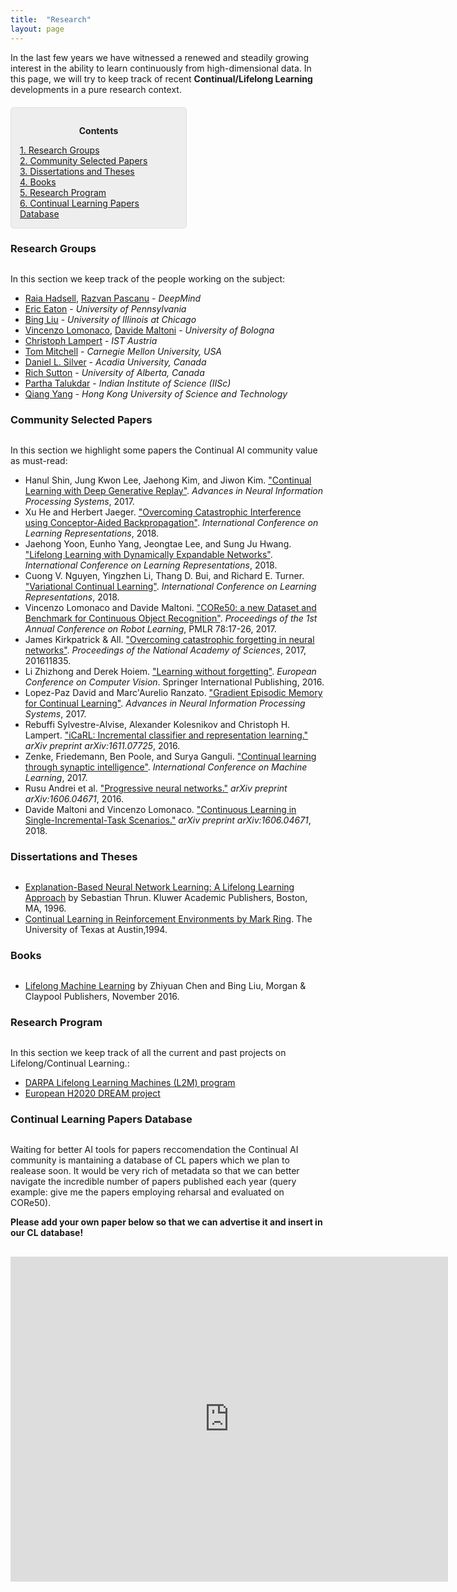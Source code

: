 ```yaml
---
title:  "Research"
layout: page
---
```


In the last few years we have witnessed a renewed and steadily growing interest in the ability to learn continuously from high-dimensional data. In this page, we will try to keep track of recent **Continual/Lifelong Learning** developments in a pure research context.

<div style="background: rgba(0,0,0,0.06) none repeat scroll 0% 0%; border: 1px solid rgb(222, 222, 222); padding: 1em; border-radius: 5px; margin-top:20px; max-width: 50%">
	<p style="text-align: center;"><strong>Contents</strong></p>
	<p style="text-align: left; margin-bottom: 0px;">	
		<a href="#research_groups">1. Research Groups</a><br>
		<a href="#selected_papers">2. Community Selected Papers</a><br>
		<a href="#dissertations">3. Dissertations and Theses</a><br>
		<a href="#books">4. Books</a><br>
		<a href="#projects">5. Research Program</a><br>
		<a href="#all_papers">6. Continual Learning Papers Database</a>
	</p>
</div>

<a name="research_groups"></a>
<h3 id="" style="margin-bottom: 30px;">Research Groups</h3>

In this section we keep track of the people working on the subject:

- [Raia Hadsell][raia], [Razvan Pascanu][pascanu] - *DeepMind*
- [Eric Eaton][eaton] - *University of Pennsylvania*
- [Bing Liu][liu] - *University of Illinois at Chicago*
- [Vincenzo Lomonaco][lomonaco], [Davide Maltoni][maltoni] - *University of Bologna*
- [Christoph Lampert](http://pub.ist.ac.at/~chl/) - *IST Austria*
- [Tom Mitchell](http://www.cs.cmu.edu/~tom/) - *Carnegie Mellon University, USA*
- [Daniel L. Silver](http://plato.acadiau.ca/courses/comp/dsilver/DLSWebSIte/Welcome.html) - *Acadia University, Canada*
- [Rich Sutton](https://www.ualberta.ca/science/about-us/contact-us/faculty-directory/rich-sutton) - *University of Alberta, Canada*
- [Partha Talukdar](http://talukdar.net/) - *Indian Institute of Science (IISc)*
- [Qiang Yang](http://www.cs.ust.hk/~qyang/) - *Hong Kong University of Science and Technology*

<a name="selected_papers"></a>
<h3 id="" style="margin-bottom: 30px;">Community Selected Papers</h3>

In this section we highlight some papers the Continual AI community value as must-read: 

- Hanul Shin, Jung Kwon Lee, Jaehong Kim, and Jiwon Kim. ["Continual Learning with Deep Generative Replay"][dgr]. *Advances in Neural Information Processing Systems*, 2017.
- Xu He and Herbert Jaeger. ["Overcoming Catastrophic Interference using Conceptor-Aided Backpropagation"][cab]. *International Conference on Learning Representations*, 2018.
- Jaehong Yoon, Eunho Yang, Jeongtae Lee, and Sung Ju Hwang. ["Lifelong Learning with Dynamically Expandable Networks"][den]. *International Conference on Learning Representations*, 2018.
- Cuong V. Nguyen, Yingzhen Li, Thang D. Bui, and Richard E. Turner. ["Variational Continual Learning"][vcl]. *International Conference on Learning Representations*, 2018.
- Vincenzo Lomonaco and Davide Maltoni. ["CORe50: a new Dataset and Benchmark for Continuous Object Recognition"][core50]. *Proceedings of the 1st Annual Conference on Robot Learning*, PMLR 78:17-26, 2017.
- James Kirkpatrick & All. ["Overcoming catastrophic forgetting in neural networks"][ewc]. *Proceedings of the National Academy of Sciences*, 2017, 201611835.
- Li Zhizhong and Derek Hoiem. ["Learning without forgetting"][lwf]. *European Conference on Computer Vision*. Springer International Publishing, 2016.
- Lopez-Paz David and Marc'Aurelio Ranzato. ["Gradient Episodic Memory for Continual Learning"][gem]. *Advances in Neural Information Processing Systems*, 2017.
- Rebuffi Sylvestre-Alvise, Alexander Kolesnikov and Christoph H. Lampert. ["iCaRL: Incremental classifier and representation learning."][icarl] *arXiv preprint arXiv:1611.07725*, 2016.
- Zenke, Friedemann, Ben Poole, and Surya Ganguli. ["Continual learning through synaptic intelligence"][syn]. *International Conference on Machine Learning*, 2017.
- Rusu Andrei et al. ["Progressive neural networks."][pnn] *arXiv preprint arXiv:1606.04671*, 2016.
- Davide Maltoni and Vincenzo Lomonaco. ["Continuous Learning in Single-Incremental-Task Scenarios."](https://arxiv.org/abs/1806.08568) *arXiv preprint arXiv:1606.04671*, 2018.

<a name="dissertations"></a>
<h3 id="" style="margin-bottom: 30px;">Dissertations and Theses</h3>

- [Explanation-Based Neural Network Learning: A Lifelong Learning Approach](http://robots.stanford.edu/papers/thrun.book.html) by Sebastian Thrun. Kluwer Academic Publishers, Boston, MA, 1996.  
- [Continual Learning in Reinforcement Environments by Mark Ring](http://people.idsia.ch/~ring/Ring-dissertation.pdf). The University of Texas at Austin,1994. 

<a name="books"></a>
<h3 id="" style="margin-bottom: 30px;">Books</h3>

- [Lifelong Machine Learning](https://www.cs.uic.edu/~liub/lifelong-machine-learning.html) by Zhiyuan Chen and Bing Liu, Morgan & Claypool Publishers, November 2016.

<a name="projects"></a>
<h3 id="projects" style="margin-bottom: 30px;">Research Program</h3>

In this section we keep track of all the current and past projects on Lifelong/Continual Learning.:

- [DARPA Lifelong Learning Machines (L2M) program][l2m]
- [European H2020 DREAM project][dream]

<a name="all_papers"></a>
<h3 id="" style="margin-bottom: 30px;">Continual Learning Papers Database</h3>
Waiting for better AI tools for papers reccomendation the Continual AI community is mantaining a database of CL papers which we plan to realease soon. It would be very rich of metadata so that we can better navigate the incredible number of papers published each year (query example: give me the papers employing reharsal and evaluated on CORe50). 

**Please add your own paper below so that we can advertise it and insert in our CL database!**

<div style="margin-top: 30px">
<iframe src="https://docs.google.com/forms/d/e/1FAIpQLScDXxXTt_rMbGkVRRBif6EUXBNm0VXdh1Kcbk94ckHYnkPNkg/viewform?embedded=true" width="700" height="520" frameborder="0" marginheight="0" marginwidth="0">Caricamento in corso...</iframe>
</div>

[linkedin]: https://www.linkedin.com/in/vincenzo
[raia]: http://raiahadsell.com/index.html
[pascanu]: https://scholar.google.ca/citations?user=eSPY8LwAAAAJ&hl=en
[eaton]: https://www.seas.upenn.edu/~eeaton/
[liu]: https://www.cs.uic.edu/~liub/
[lomonaco]: vincenzolomonaco.com
[maltoni]: https://www.unibo.it/sitoweb/davide.maltoni/
[l2m]: http://www.darpa.mil/news-events/2017-03-16
[dream]: http://www.robotsthatdream.eu/
[core50]: http://proceedings.mlr.press/v78/lomonaco17a.html
[ewc]: http://www.pnas.org/content/114/13/3521.abstract
[lwf]: http://www.pnas.org/content/114/13/3521.abstract
[gem]: http://papers.nips.cc/paper/7225-gradient-episodic-memory-for-continuum-learning
[icarl]: https://arxiv.org/abs/1611.07725
[syn]: http://proceedings.mlr.press/v70/zenke17a.html
[pnn]: https://arxiv.org/abs/1606.04671
[vcl]: https://openreview.net/pdf?id=BkQqq0gRb
[den]: https://openreview.net/pdf?id=Sk7KsfW0-
[cab]: https://openreview.net/pdf?id=B1al7jg0b
[dgr]: https://papers.nips.cc/paper/6892-continual-learning-with-deep-generative-replay.pdf
